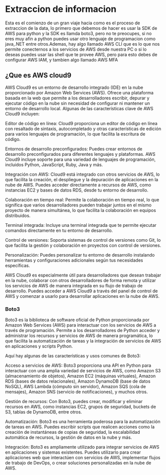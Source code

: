 # Extraccion de informacion
Esta es el comienzo de un gran viaje hacia como es el proceso de extraccion de la data, lo primero
que debemos de hacer es usar la SDK de AWS para python y la SDK es llamda boto3, pero no te preocupes, si no eres muy afin a python puedes usar otro lenguaje de programacion como java,.NET entre otros.Ademas, hay algo llamado AWS CLI que es lo que nos permite conecternos a los servicios de AWS desde nuestra PC o si lo deseas puedes usar las shell que te provee AWS, pero para esto debes de configurar AWS IAM, y tambien algo llamado AWS MFA

## ¿Que es AWS cloud9
AWS Cloud9 es un entorno de desarrollo integrado (IDE) en la nube proporcionado por Amazon Web Services (AWS). Ofrece una plataforma basada en la web que permite a los desarrolladores escribir, depurar y ejecutar código en la nube sin necesidad de configurar ni mantener un entorno de desarrollo local. Algunas de las características clave de AWS Cloud9 incluyen:

Editor de código en línea: Cloud9 proporciona un editor de código en línea con resaltado de sintaxis, autocompletado y otras características de edición para varios lenguajes de programación, lo que facilita la escritura de código.

Entornos de desarrollo preconfigurados: Puedes crear entornos de desarrollo preconfigurados para diferentes lenguajes y plataformas. AWS Cloud9 incluye soporte para una variedad de lenguajes de programación, incluidos Python, JavaScript, Ruby, Java y más.

Integración con AWS: Cloud9 está integrado con otros servicios de AWS, lo que facilita la creación, el despliegue y la depuración de aplicaciones en la nube de AWS. Puedes acceder directamente a recursos de AWS, como instancias EC2 y bases de datos RDS, desde tu entorno de desarrollo.

Colaboración en tiempo real: Permite la colaboración en tiempo real, lo que significa que varios desarrolladores pueden trabajar juntos en el mismo proyecto de manera simultánea, lo que facilita la colaboración en equipos distribuidos.

Terminal integrada: Incluye una terminal integrada que te permite ejecutar comandos directamente en tu entorno de desarrollo.

Control de versiones: Soporta sistemas de control de versiones como Git, lo que facilita la gestión y colaboración en proyectos con control de versiones.

Personalización: Puedes personalizar tu entorno de desarrollo instalando herramientas y configuraciones adicionales según tus necesidades específicas.

AWS Cloud9 es especialmente útil para desarrolladores que desean trabajar en la nube, colaborar con otros desarrolladores de forma remota y utilizar los servicios de AWS de manera integrada en su flujo de trabajo de desarrollo. Puedes acceder a AWS Cloud9 a través del panel de control de AWS y comenzar a usarlo para desarrollar aplicaciones en la nube de AWS.

### Boto3
Boto3 es la biblioteca de software oficial de Python proporcionada por Amazon Web Services (AWS) para interactuar con los servicios de AWS a través de programación. Permite a los desarrolladores de Python acceder y administrar los recursos y servicios de AWS de manera programática, lo que facilita la automatización de tareas y la integración de servicios de AWS en aplicaciones y scripts Python.

Aquí hay algunas de las características y usos comunes de Boto3:

Acceso a servicios de AWS: Boto3 proporciona una API en Python para interactuar con una amplia variedad de servicios de AWS, como Amazon S3 (almacenamiento de objetos), Amazon EC2 (máquinas virtuales), Amazon RDS (bases de datos relacionales), Amazon DynamoDB (base de datos NoSQL), AWS Lambda (cómputo sin servidor), Amazon SQS (cola de mensajes), Amazon SNS (servicio de notificaciones), y muchos otros.

Gestión de recursos: Con Boto3, puedes crear, modificar y eliminar recursos en AWS, como instancias EC2, grupos de seguridad, buckets de S3, tablas de DynamoDB, entre otros.

Automatización: Boto3 es una herramienta poderosa para la automatización de tareas en AWS. Puedes escribir scripts que realicen acciones como la creación de instantáneas de copias de seguridad, la escalabilidad automática de recursos, la gestión de datos en la nube y más.

Integración: Boto3 es ampliamente utilizado para integrar servicios de AWS en aplicaciones y sistemas existentes. Puedes utilizarlo para crear aplicaciones web que interactúen con servicios de AWS, implementar flujos de trabajo de DevOps, o crear soluciones personalizadas en la nube de AWS.